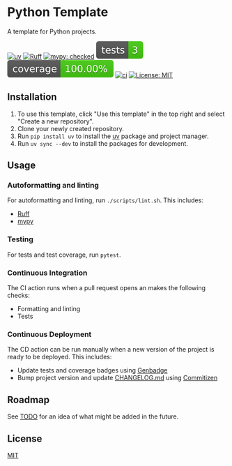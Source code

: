 # Python Template

A template for Python projects.

[![uv](https://img.shields.io/endpoint?url=https://raw.githubusercontent.com/astral-sh/uv/main/assets/badge/v0.json)](https://github.com/astral-sh/uv)
[![Ruff](https://img.shields.io/endpoint?url=https://raw.githubusercontent.com/astral-sh/ruff/main/assets/badge/v2.json)](https://github.com/astral-sh/ruff)
[![mypy: checked](https://www.mypy-lang.org/static/mypy_badge.svg)](https://mypy-lang.org/)
![Tests Status](./reports/tests/badge.svg?dummy=8484744)
![Coverage Status](./reports/coverage/badge.svg?dummy=8484744)
[![ci](https://github.com/Willlumm/python-template/actions/workflows/ci.yml/badge.svg?branch=main)](https://github.com/Willlumm/python-template/actions/workflows/ci.yml)
[![License: MIT](https://img.shields.io/badge/License-MIT-yellow.svg)](https://opensource.org/licenses/MIT)

## Installation

1. To use this template, click "Use this template" in the top right and select "Create a new repository".
1. Clone your newly created repository.
1. Run `pip install uv` to install the [uv](https://github.com/astral-sh/uv) package and project manager.
1. Run `uv sync --dev` to install the packages for development.

## Usage

### Autoformatting and linting

For autoformatting and linting, run `./scripts/lint.sh`. This includes:
- [Ruff](https://github.com/astral-sh/ruff)
- [mypy](https://github.com/python/mypy)

### Testing

For tests and test coverage, run `pytest`. 

### Continuous Integration

The CI action runs when a pull request opens an makes the following checks:
- Formatting and linting
- Tests

### Continuous Deployment

The CD action can be run manually when a new version of the project is ready to be deployed. This includes:
- Update tests and coverage badges using [Genbadge](https://github.com/smarie/python-genbadge)
- Bump project version and update [CHANGELOG.md]() using [Commitizen](https://github.com/commitizen-tools/commitizen)

## Roadmap

See [TODO](TODO.md) for an idea of what might be added in the future.

## License

[MIT](https://choosealicense.com/licenses/mit/)
